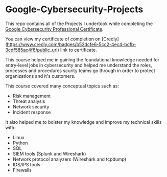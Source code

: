 # Google-Cybersecurity-Projects

This repo contains all of the Projects I undertook while completing the [Google Cybersecurity Professional Certificate](https://grow.google/certificates/cybersecurity/#?modal_active=none).

You can view my certificate of completion on [Credly] (https://www.credly.com/badges/b52dcfe6-5cc2-4ec4-bcfb-3cdf585ac4f6/public_url) link to certificate.

This course helped me in gaining the foundational knowledge needed for entry-level jobs in cybersecurity and helped me understand the roles, processes and procedures scurity teams go through in order to protect organizations and it's customers. 

This course covered many conceptual topics such as:
  * Risk management
  * Threat analysis
  * Network security
  * Incident response

It also helped me to bolster my knowledge and improve my technical skills with:
  * Linux
  * Python
  * SQL
  * SIEM tools (Splunk and Wireshark)
  * Network protocol analyzers (Wireshark and tcpdump)
  * IDS/IPS tools
  * Firewalls
